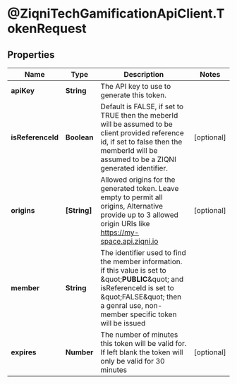 # @ZiqniTechGamificationApiClient.TokenRequest

## Properties

Name | Type | Description | Notes
------------ | ------------- | ------------- | -------------
**apiKey** | **String** | The API key to use to generate this token. | 
**isReferenceId** | **Boolean** | Default is FALSE, if set to TRUE then the meberId will be assumed to be client provided reference id, if set to false then the memberId will be assumed to be a ZIQNI generated identifier. | [optional] 
**origins** | **[String]** | Allowed origins for the generated token. Leave empty to permit all origins, Alternative provide up to 3 allowed origin URIs like https://my-space.api.ziqni.io  | [optional] 
**member** | **String** | The identifier used to find the member information. if this value is set to \&quot;__PUBLIC__\&quot; and isReferenceId is set to \&quot;FALSE\&quot; then a genral use, non-member specific token will be issued | 
**expires** | **Number** | The number of minutes this token will be valid for. If left blank the token will only be valid for 30 minutes | [optional] 


